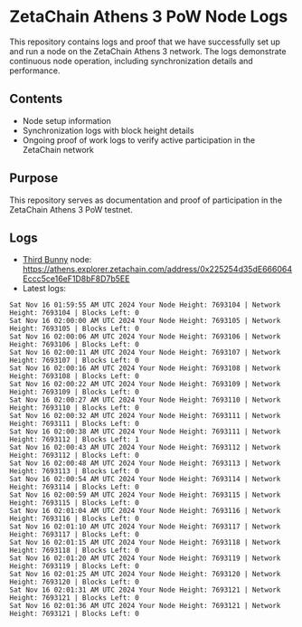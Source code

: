 # ZetaChain Athens 3 PoW Node Logs
This repository contains logs and proof that we have successfully set up and run a node on the ZetaChain Athens 3 network. The logs demonstrate continuous node operation, including synchronization details and performance.

## Contents
- Node setup information
- Synchronization logs with block height details
- Ongoing proof of work logs to verify active participation in the ZetaChain network

## Purpose
This repository serves as documentation and proof of participation in the ZetaChain Athens 3 PoW testnet.

## Logs

- [Third Bunny](https://thirdbunny.xyz/) node: https://athens.explorer.zetachain.com/address/0x225254d35dE666064Eccc5ce16eF1D8bF8D7b5EE
- Latest logs:
```
Sat Nov 16 01:59:55 AM UTC 2024 Your Node Height: 7693104 | Network Height: 7693104 | Blocks Left: 0
Sat Nov 16 02:00:00 AM UTC 2024 Your Node Height: 7693105 | Network Height: 7693105 | Blocks Left: 0
Sat Nov 16 02:00:06 AM UTC 2024 Your Node Height: 7693106 | Network Height: 7693106 | Blocks Left: 0
Sat Nov 16 02:00:11 AM UTC 2024 Your Node Height: 7693107 | Network Height: 7693107 | Blocks Left: 0
Sat Nov 16 02:00:16 AM UTC 2024 Your Node Height: 7693108 | Network Height: 7693108 | Blocks Left: 0
Sat Nov 16 02:00:22 AM UTC 2024 Your Node Height: 7693109 | Network Height: 7693109 | Blocks Left: 0
Sat Nov 16 02:00:27 AM UTC 2024 Your Node Height: 7693110 | Network Height: 7693110 | Blocks Left: 0
Sat Nov 16 02:00:32 AM UTC 2024 Your Node Height: 7693111 | Network Height: 7693111 | Blocks Left: 0
Sat Nov 16 02:00:38 AM UTC 2024 Your Node Height: 7693111 | Network Height: 7693112 | Blocks Left: 1
Sat Nov 16 02:00:43 AM UTC 2024 Your Node Height: 7693112 | Network Height: 7693112 | Blocks Left: 0
Sat Nov 16 02:00:48 AM UTC 2024 Your Node Height: 7693113 | Network Height: 7693113 | Blocks Left: 0
Sat Nov 16 02:00:54 AM UTC 2024 Your Node Height: 7693114 | Network Height: 7693114 | Blocks Left: 0
Sat Nov 16 02:00:59 AM UTC 2024 Your Node Height: 7693115 | Network Height: 7693115 | Blocks Left: 0
Sat Nov 16 02:01:04 AM UTC 2024 Your Node Height: 7693116 | Network Height: 7693116 | Blocks Left: 0
Sat Nov 16 02:01:10 AM UTC 2024 Your Node Height: 7693117 | Network Height: 7693117 | Blocks Left: 0
Sat Nov 16 02:01:15 AM UTC 2024 Your Node Height: 7693118 | Network Height: 7693118 | Blocks Left: 0
Sat Nov 16 02:01:20 AM UTC 2024 Your Node Height: 7693119 | Network Height: 7693119 | Blocks Left: 0
Sat Nov 16 02:01:25 AM UTC 2024 Your Node Height: 7693120 | Network Height: 7693120 | Blocks Left: 0
Sat Nov 16 02:01:31 AM UTC 2024 Your Node Height: 7693121 | Network Height: 7693121 | Blocks Left: 0
Sat Nov 16 02:01:36 AM UTC 2024 Your Node Height: 7693121 | Network Height: 7693121 | Blocks Left: 0
```
